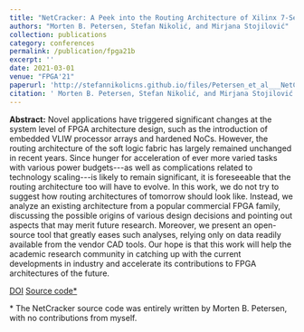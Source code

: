 ```yaml
---
title: "NetCracker: A Peek into the Routing Architecture of Xilinx 7-Series FPGAs"
authors: "Morten B. Petersen, Stefan Nikolić, and Mirjana Stojilović"
collection: publications
category: conferences
permalink: /publication/fpga21b
excerpt: ''
date: 2021-03-01
venue: "FPGA'21"
paperurl: 'http://stefannikolicns.github.io/files/Petersen_et_al___NetCracker_A_Peek_into_the_Routing_Architecture_of_Xilinx_7_Series_FPGAs___2021.pdf'
citation: ' Morten B. Petersen, Stefan Nikolić, and Mirjana Stojilović. &quot;NetCracker: A peek into the routing architecture of Xilinx 7-Series FPGAs&quot;. In Proceedings of the 2021 ACM/SIGDA International Symposium on Field Programmable Gate Arrays, pages 11–22, 2 2021'
---
```


**Abstract:** Novel applications have triggered significant changes at the system level of FPGA architecture design, such as the introduction of embedded VLIW processor arrays and hardened NoCs. However, the routing architecture of the soft logic fabric has largely remained unchanged in recent years. Since hunger for acceleration of ever more varied tasks with various power budgets---as well as complications related to technology scaling---is likely to remain significant, it is foreseeable that the routing architecture too will have to evolve. In this work, we do not try to suggest how routing architectures of tomorrow should look like. Instead, we analyze an existing architecture from a popular commercial FPGA family, discussing the possible origins of various design decisions and pointing out aspects that may merit future research. Moreover, we present an open-source tool that greatly eases such analyses, relying only on data readily available from the vendor CAD tools. Our hope is that this work will help the academic research community in catching up with the current developments in industry and accelerate its contributions to FPGA architectures of the future. 

[DOI](https://doi.org/10.1145/3431920.3439285)
[Source code*](https://github.com/mortbopet/NetCracker)

\* The NetCracker source code was entirely written by Morten B. Petersen, with no contributions from myself. 
